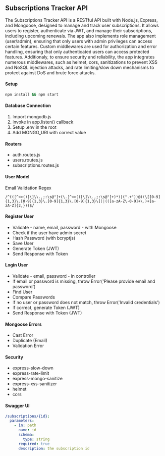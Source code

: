 ## Subscriptions Tracker API

The Subscriptions Tracker API is a RESTful API built with Node.js, Express, and Mongoose, designed to manage and track user subscriptions. It allows users to register, authenticate via JWT, and manage their subscriptions, including upcoming renewals. The app also implements role management (user/admin), ensuring that only users with admin privileges can access certain features. Custom middlewares are used for authorization and error handling, ensuring that only authenticated users can access protected features. Additionaly, to ensure security and reliability, the app integrates numerous middlewares, such as helmet, cors, sanitizations to prevent XSS and NoSQL injection attacks, and rate limiting/slow down mechanisms to protect against DoS and brute force attacks.

#### Setup

```bash
npm install && npm start
```

#### Database Connection

1. Import mongodb.js
2. Invoke in app.listen() callback
3. Setup .env in the root
4. Add MONGO_URI with correct value

#### Routers

- auth.routes.js
- users.routes.js
- subscriptions.routes.js

#### User Model

Email Validation Regex

```regex
/^(([^<>()[\]\\.,;:\s@"]+(\.[^<>()[\]\\.,;:\s@"]+)*)|(".+"))@((\[[0-9]{1,3}\.[0-9]{1,3}\.[0-9]{1,3}\.[0-9]{1,3}\])|(([a-zA-Z\-0-9]+\.)+[a-zA-Z]{2,}))$/
```

#### Register User

- Validate - name, email, password - with Mongoose
- Check if the user have admin secret
- Hash Password (with bcryptjs)
- Save User
- Generate Token (JWT)
- Send Response with Token

#### Login User

- Validate - email, password - in controller
- If email or password is missing, throw Error('Please provide email and password')
- Find User
- Compare Passwords
- If no user or password does not match, throw Error('Invalid credentials')
- If correct, generate Token (JWT)
- Send Response with Token (JWT)

#### Mongoose Errors

- Cast Error
- Duplicate (Email)
- Validation Error

#### Security

- express-slow-down
- express-rate-limit
- express-mongo-sanitize
- express-xss-sanitizer
- helmet
- cors

#### Swagger UI

```yaml
/subscriptions/{id}:
  parameters:
    - in: path
      name: id
      schema:
        type: string
      required: true
      description: the subscription id
```